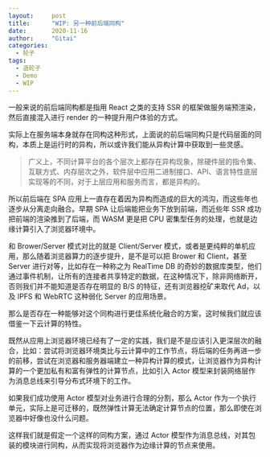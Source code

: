```yaml
---
layout:     post
title:      "WIP: 另一种前后端同构"
date:       2020-11-16
author:     "Gitai"
categories:
  - 轮子
tags:
  - 造轮子
  - Demo
  - WIP
---
```


<!-- > 基于 Actor 模型的前后端同构的边缘计算方案的设计和实现 -->

一般来说的前后端同构都是指用 React 之类的支持 SSR 的框架做服务端预渲染，然后直接混入进行 render 的一种提升用户体验的方式。

实际上在服务端本身就存在同构这种形式，上面说的前后端同构只是代码层面的同构，本质上是运行时的异构，所以或许我们能从异构计算中获取到一些灵感。

> 广义上，不同计算平台的各个层次上都存在异构现象，除硬件层的指令集、互联方式、内存层次之外，软件层中应用二进制接口、API、语言特性底层实现等的不同，对于上层应用和服务而言，都是异构的。

所以前后端在 SPA 应用上一直存在着因为异构而造成的巨大的鸿沟，而这些年也逐步从分离走向融合。早期 SPA 让后端能把业务下放到前端，而近些年 SSR 成功把前端的渲染推到了后端，而 WASM 更是把 CPU 密集型任务的处理，也就是边缘计算引入了浏览器环境中。

和 Brower/Server 模式对比的就是 Client/Server 模式，或者是更纯粹的单机应用，那么随着浏览器算力的逐步提升，是不是可以把 Brower 和 Client，甚至 Server 进行对等，比如存在一种称之为 RealTime DB 的奇妙的数据库类型，他们通过事件机制，让所有的连接者共享特定的数据，在这种情况下，除非网络断开，否则我们并不能知道是否存在明显的 B/S 的特征，还有浏览器挖矿来取代 Ad，以及 IPFS 和 WebRTC 这种弱化 Server 的应用场景。

那么是否存在一种能够对这个同构进行更佳系统化融合的方案，这时候我们就应该借鉴一下云计算的特性。

既然从应用上浏览器环境已经有了一定的实践，我们是不是应该引入更深层次的融合，比如：尝试将浏览器环境类比与云计算中的工作节点，将后端的任务再进一步的前移，尝试在浏览器和服务器端建立一种异构计算的模式，让浏览器作为异构计算的一个更加私有和富有弹性的计算节点，比如引入 Actor 模型来封装网络层作为消息总线来引导分布式环境下的工作。

如果我们成功使用 Actor 模型对业务进行合理的分割，那么 Actor 作为一个执行单元，实际上是可迁移的，既然弹性计算无法确定计算节点的位置，那么即使在浏览器中好像也没什么问题。

这样我们就是假定一个这样的同构方案，通过 Actor 模型作为消息总线，对其包装的模块进行同构，从而实现将浏览器作为边缘计算的节点来使用。




<!-- > Ray https://zhuanlan.zhihu.com/p/64051646
> Ray 实现了动态任务图计算模型，即，Ray 将应用建模为一个在运行过程中动态生成依赖的任务图。在此模型之上，Ray 提供了角色模型（Actor）和并行任务模型（task-parallel）的编程范式。Ray 对混合计算范式的支持使其有别于与像 CIEL 一样只提供并行任务抽象和像 Orleans 或 Akka 一样只提供角色模型抽象的系统。
> Stateless, Stateful or Actor service https://www.dajbych.net/stateless-stateful-or-actor-service -->